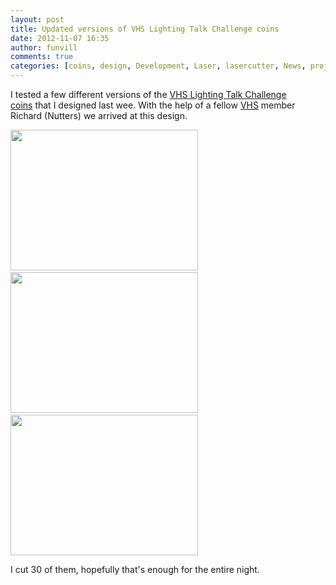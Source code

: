 ```yaml
---
layout: post
title: Updated versions of VHS Lighting Talk Challenge coins
date: 2012-11-07 16:35
author: funvill
comments: true
categories: [coins, design, Development, Laser, lasercutter, News, projects, shhh, VHS]
---
```

I tested a few different versions of the <a href="http://www.abluestar.com/blog/vhs-lighting-talk-challenge-coins-super-happy-hacker-house/">VHS Lighting Talk Challenge coins</a> that I designed last wee. With the help of a fellow <a href="http://vancouver.hackspace.ca/">VHS</a> member Richard (Nutters) we arrived at this design.

<a href="http://www.abluestar.com/blog/wp-content/uploads/2012/11/2012-11-06-22.42.25.jpg"><img class="alignnone size-medium wp-image-2946" title="2012-11-06 22.42.25" src="http://www.abluestar.com/blog/wp-content/uploads/2012/11/2012-11-06-22.42.25-300x225.jpg" alt="" width="300" height="225" /></a> <a href="http://www.abluestar.com/blog/wp-content/uploads/2012/11/2012-11-06-22.40.38.jpg"><img class="alignnone size-medium wp-image-2948" title="2012-11-06 22.40.38" src="http://www.abluestar.com/blog/wp-content/uploads/2012/11/2012-11-06-22.40.38-300x225.jpg" alt="" width="300" height="225" /></a> <a href="http://www.abluestar.com/blog/wp-content/uploads/2012/11/2012-11-07-08.38.28.jpg"><img class="alignnone size-medium wp-image-2947" title="2012-11-07 08.38.28" src="http://www.abluestar.com/blog/wp-content/uploads/2012/11/2012-11-07-08.38.28-300x225.jpg" alt="" width="300" height="225" /></a>

I cut 30 of them, hopefully that's enough for the entire night.
